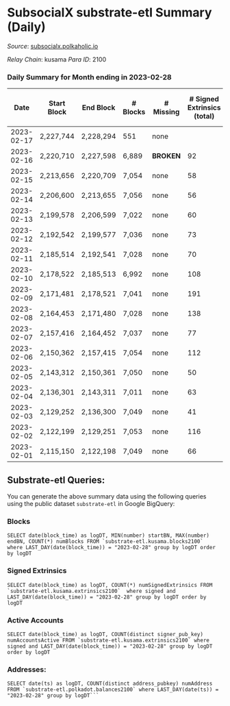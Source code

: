 # SubsocialX substrate-etl Summary (Daily)

_Source_: [subsocialx.polkaholic.io](https://subsocialx.polkaholic.io)

*Relay Chain*: kusama
*Para ID*: 2100



### Daily Summary for Month ending in 2023-02-28


| Date | Start Block | End Block | # Blocks | # Missing | # Signed Extrinsics (total) | # Active Accounts | # Addresses with Balances | # Events | # Transfers | # XCM Transfers In | # XCM Transfers Out |
| ---- | ----------- | --------- | -------- | --------- | --------------------------- | ----------------- | ------------------------- | -------- | ----------- | ------------------ | ------------------- |
| 2023-02-17 | 2,227,744 | 2,228,294 | 551 | none  |  |  |  |  |   |   |   |
| 2023-02-16 | 2,220,710 | 2,227,598 | 6,889 |  **BROKEN**  | 92 | 55 |  | 14,123 |   |   |   |
| 2023-02-15 | 2,213,656 | 2,220,709 | 7,054 | none  | 58 | 34 | 34,302 | 14,289 |   |   |   |
| 2023-02-14 | 2,206,600 | 2,213,655 | 7,056 | none  | 56 | 38 | 34,299 | 14,267 |   |   |   |
| 2023-02-13 | 2,199,578 | 2,206,599 | 7,022 | none  | 60 | 36 | 34,296 | 14,317 |   |   |   |
| 2023-02-12 | 2,192,542 | 2,199,577 | 7,036 | none  | 73 | 38 | 34,291 | 14,342 |   |   |   |
| 2023-02-11 | 2,185,514 | 2,192,541 | 7,028 | none  | 70 | 45 | 34,285 | 14,264 |   |   |   |
| 2023-02-10 | 2,178,522 | 2,185,513 | 6,992 | none  | 108 | 53 | 34,284 | 14,358 |   |   |   |
| 2023-02-09 | 2,171,481 | 2,178,521 | 7,041 | none  | 191 | 152 | 34,280 | 14,663 | 3  |   |   |
| 2023-02-08 | 2,164,453 | 2,171,480 | 7,028 | none  | 138 | 43 | 34,276 | 14,477 |   |   |   |
| 2023-02-07 | 2,157,416 | 2,164,452 | 7,037 | none  | 77 | 39 | 34,275 | 14,332 |   |   |   |
| 2023-02-06 | 2,150,362 | 2,157,415 | 7,054 | none  | 112 | 61 | 34,270 | 14,457 |   |   |   |
| 2023-02-05 | 2,143,312 | 2,150,361 | 7,050 | none  | 50 | 25 | 34,268 | 14,279 |   |   |   |
| 2023-02-04 | 2,136,301 | 2,143,311 | 7,011 | none  | 63 | 27 | 34,264 | 14,252 |   |   |   |
| 2023-02-03 | 2,129,252 | 2,136,300 | 7,049 | none  | 41 | 29 | 34,262 | 14,282 |   |   |   |
| 2023-02-02 | 2,122,199 | 2,129,251 | 7,053 | none  | 116 | 43 | 34,260 | 14,539 |   |   |   |
| 2023-02-01 | 2,115,150 | 2,122,198 | 7,049 | none  | 66 | 34 | 34,242 | 14,321 |   |   |   |

## Substrate-etl Queries:
You can generate the above summary data using the following queries using the public dataset `substrate-etl` in Google BigQuery:


### Blocks
```
SELECT date(block_time) as logDT, MIN(number) startBN, MAX(number) endBN, COUNT(*) numBlocks FROM `substrate-etl.kusama.blocks2100`  where LAST_DAY(date(block_time)) = "2023-02-28" group by logDT order by logDT
```


### Signed Extrinsics
```
SELECT date(block_time) as logDT, COUNT(*) numSignedExtrinsics FROM `substrate-etl.kusama.extrinsics2100`  where signed and LAST_DAY(date(block_time)) = "2023-02-28" group by logDT order by logDT
```


### Active Accounts
```
SELECT date(block_time) as logDT, COUNT(distinct signer_pub_key) numAccountsActive FROM `substrate-etl.kusama.extrinsics2100` where signed and LAST_DAY(date(block_time)) = "2023-02-28" group by logDT order by logDT
```


### Addresses:
```
SELECT date(ts) as logDT, COUNT(distinct address_pubkey) numAddress FROM `substrate-etl.polkadot.balances2100` where LAST_DAY(date(ts)) = "2023-02-28" group by logDT```

